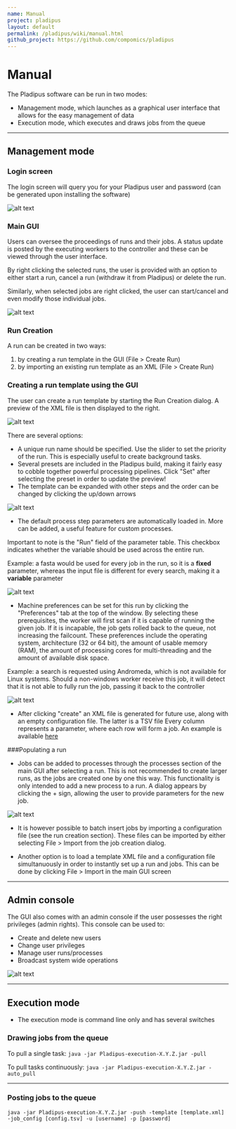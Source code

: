 ```yaml
---
name: Manual
project: pladipus
layout: default
permalink: /pladipus/wiki/manual.html
github_project: https://github.com/compomics/pladipus
---
```


# Manual

The Pladipus software can be run in two modes:

* Management mode, which launches as a graphical user interface that allows for the easy management of data
* Execution mode, which executes and draws jobs from the queue

----

## Management mode

### Login screen

The login screen will query you for your Pladipus user and password (can be generated upon installing the software)

![alt text](https://github.com/compomics/pladipus/wiki/Pladipus_login.png)

### Main GUI

Users can oversee the proceedings of runs and their jobs. A status update is posted by the executing workers to the controller and these can be viewed through the user interface.

By right clicking the selected runs, the user is provided with an option to either start a run, cancel a run (withdraw it from Pladipus) or delete the run.

Similarly, when selected jobs are right clicked, the user can start/cancel and even modify those individual jobs.

![alt text](https://github.com/compomics/pladipus/wiki/Pladipus_main.png)<br>

### Run Creation

A run can be created in two ways:

1. by creating a run template in the GUI (File > Create Run)
2. by importing an existing run template as an XML (File > Create Run)

### Creating a run template using the GUI

The user can create a run template by starting the Run Creation dialog. A preview of the XML file is then displayed to the right. 

![alt text](https://github.com/compomics/pladipus/wiki/Run_Creation_GUI.png)

There are several options:

* A unique run name should be specified. Use the slider to set the priority of the run. This is especially useful to create background tasks.
* Several presets are included in the Pladipus build, making it fairly easy to cobble together powerful processing pipelines. Click "Set" after selecting the preset in order to update the preview!
* The template can be expanded with other steps and the order can be changed by clicking the up/down arrows

![alt text](https://github.com/compomics/pladipus/wiki/Run_Creation_Window_presets.png)

* The default process step parameters are automatically loaded in. More can be added, a useful feature for custom processes.

Important to note is the "Run" field of the parameter table. This checkbox indicates whether the variable should be used across the entire run.

Example: a fasta would be used for every job in the run, so it is a **fixed** parameter, whereas the input file is different for every search, making it a **variable** parameter

![alt text](https://github.com/compomics/pladipus/wiki/Run_Creation_Window_parameters.png)

* Machine preferences can be set for this run by clicking the "Preferences" tab at the top of the window. By selecting these prerequisites, the worker will first scan if it is capable of running the given job. If it is incapable, the job gets rolled back to the queue, not increasing the failcount.
These preferences include the operating system, architecture (32 or 64 bit), the amount of usable memory (RAM), the amount of processing cores for multi-threading  and the amount of available disk space.

Example: a search is requested using Andromeda, which is not available for Linux systems. Should a non-windows worker receive this job, it will detect that it is not able to fully run the job, passing it back to the controller

![alt text](https://github.com/compomics/pladipus/wiki/Run_Creation_Window_preferences.png)

* After clicking "create" an XML file is generated for future use, along with an empty configuration file. The latter is a TSV file Every column represents a parameter, where each row will form a job. An example is available [here](/pladipus/wiki/example_job_configuration.html)

###Populating a run

* Jobs can be added to processes through the processes section of the main GUI after selecting a run. This is not recommended to create larger runs, as the jobs are created one by one this way.
This functionality is only intended to add a new process to a run. A dialog appears by clicking the + sign, allowing the user to provide parameters for the new job.
 
![alt text](https://github.com/compomics/pladipus/wiki/Job_Creation_Dialog.png)

* It is however possible to batch insert jobs by importing a configuration file (see the run creation section). These files can be imported by either selecting File > Import from the job creation dialog.

* Another option is to load a template XML file and a configuration file simultanuously in order to instantly set up a run and jobs. This can be done by clicking File > Import in the main GUI screen

----

## Admin console

The GUI also comes with an admin console if the user possesses the right privileges (admin rights). This console can be used to:

* Create and delete new users
* Change user privileges
* Manage user runs/processes
* Broadcast system wide operations

![alt text](https://github.com/compomics/pladipus/wiki/Administration_Console.png)

----

## Execution mode

* The execution mode is command line only and has several switches

### Drawing jobs from the queue
  
To pull a single task: `java -jar Pladipus-execution-X.Y.Z.jar -pull`

To pull tasks continuously: `java -jar Pladipus-execution-X.Y.Z.jar -auto_pull`

----

### Posting jobs to the queue

`java -jar Pladipus-execution-X.Y.Z.jar -push -template [template.xml] -job_config [config.tsv] -u [username] -p [password]`